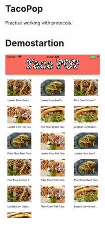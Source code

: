 # TacoPop
Practise working with protocols.

# Demostartion
<p align="left">
  <img src="images/demo.gif" width="300">
</p>

